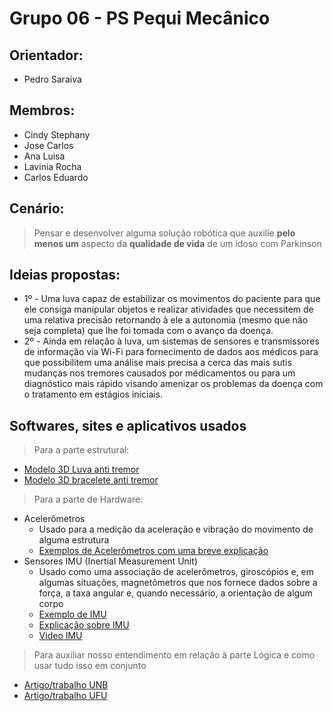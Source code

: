 # Grupo 06 - PS Pequi Mecânico 
## Orientador:
- Pedro Saraiva
## Membros:
- Cindy Stephany
- Jose Carlos
- Ana Luisa
- Lavinia Rocha
- Carlos Eduardo
## Cenário:
> Pensar e desenvolver alguma solução robótica que auxilie **pelo menos um** aspecto da **qualidade de vida** de um idoso com Parkinson
## Ideias propostas:
- 1º - Uma luva capaz de estabilizar os movimentos do paciente para que ele consiga manipular objetos e realizar atividades que necessitem de uma relativa precisão retornando à ele a autonomia (mesmo que não seja completa) que lhe foi tomada com o avanço da doença.
- 2º - Ainda em relação à luva, um sistemas de sensores e transmissores de informação via Wi-Fi para fornecimento de dados aos médicos para que possibilitem uma análise mais precisa a cerca das mais sutis mudanças nos tremores causados por médicamentos ou para um diagnóstico mais rápido visando amenizar os problemas da doença com o tratamento em estágios iniciais.
## Softwares, sites e aplicativos usados
> Para a parte estrutural:
- [Modelo 3D Luva anti tremor](https://grabcad.com/library/hand-tremor-stabilization-glove-va-innovation-creation-series-1])
- [Modelo 3D bracelete anti tremor](https://grabcad.com/library/va-tremor-stabilizer-1)
> Para a parte de Hardware:
- Acelerômetros
  - Usado para a medição da aceleração e vibração do movimento de alguma estrutura
  - [Exemplos de Acelerômetros com uma breve explicação](https://br.omega.com/prodinfo/acelerometros.html)
- Sensores IMU (Inertial Measurement Unit)
  - Usado como uma associação de acelerômetros, giroscópios e, em algumas situações, magnetômetros que nos fornece dados sobre a força, a taxa angular e, quando necessário, a orientação de algum corpo
  - [Exemplo de IMU](https://www.easytronics.com.br/mpu6050-acelerometro-e-giroscopio-de-3-eixos#:~:text=O%20MPU6050%20é%20baseado%20em,de%20processamento%20do%20controlador%20principal.)
  - [Explicação sobre IMU](https://www2.decom.ufop.br/imobilis/sensores-imu-uma-abordagem-completa-parte-1/)
  - [Video IMU](https://www.youtube.com/watch?v=yqFfmwVufMo)
> Para auxiliar nosso entendimento em relação à parte Lógica e como usar tudo isso em conjunto
- [Artigo/trabalho UNB](https://bdm.unb.br/bitstream/10483/34438/1/2022_ArthurAraujoCavalcantiDeLima_tcc.pdf)
- [Artigo/trabalho UFU](https://repositorio.ufu.br/bitstream/123456789/29411/7/CaracterizacaoTremorParkinsoniano.pdf)
